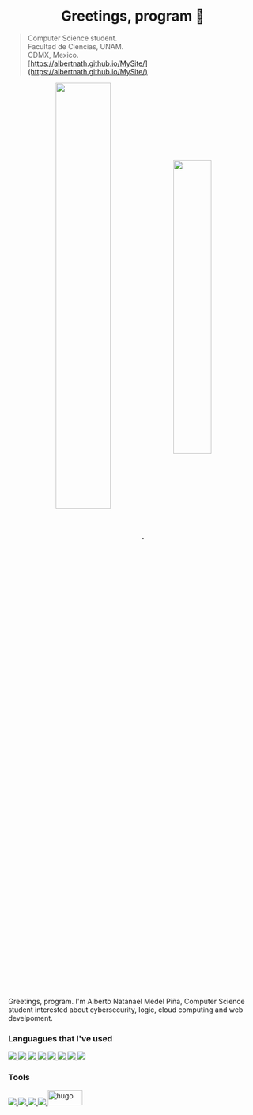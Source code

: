 <h1 align="center"> Greetings, program 👋 </h1>

> Computer Science student.  
> Facultad de Ciencias, UNAM.  
> CDMX, Mexico.  
> [https://albertnath.github.io/MySite/](https://albertnath.github.io/MySite/)

<p align="center"> 
  <a href=_blank> <img align="center" width="47%" src="https://github-readme-stats.vercel.app/api?username=AlbertNath&show_icons=true&theme=nord&hide_border=true" /> 
  </a> 
  <a href=_blank> <img align="center" width="39%" src="https://github-readme-stats.vercel.app/api/top-langs/?username=AlbertNath&layout=compact&theme=nord&hide_border=true" /> 
  </a>
</p>

Greetings, program. I'm Alberto Natanael Medel Piña, Computer Science student interested about cybersecurity, logic, cloud computing and web develpoment.

### Languagues that I've used
<p align="left">
  <a href="https://openjdk.org/"> <img src="https://img.shields.io/badge/java-%23ED8B00.svg?style=for-the-badge&logo=java&logoColor=white" /> </a>
  <a href="https://www.haskell.org/"> <img src="https://img.shields.io/badge/Haskell-5e5086?style=for-the-badge&logo=haskell&logoColor=white" /> </a>
  <a href="https://www.python.org/"> <img src="https://img.shields.io/badge/python-3670A0?style=for-the-badge&logo=python&logoColor=ffdd54" /> </a>
  <a href="https://www.rust-lang.org/"> <img src="https://img.shields.io/badge/rust-%23000000.svg?style=for-the-badge&logo=rust&logoColor=white" /> </a>
  <a href="https://developer.mozilla.org/en-US/docs/Web/HTML"> <img src="https://img.shields.io/badge/html5-%23E34F26.svg?style=for-the-badge&logo=html5&logoColor=white" /> </a>
  <a href="https://developer.mozilla.org/en-US/docs/Web/CSS"> <img src="https://img.shields.io/badge/css3-%231572B6.svg?style=for-the-badge&logo=css3&logoColor=white" /> </a>
  <a href="https://www.typescriptlang.org/"> <img src="https://img.shields.io/badge/typescript-%23007ACC.svg?style=for-the-badge&logo=typescript&logoColor=white" /> </a>
  <a href="https://developer.mozilla.org/en-US/docs/Web/JavaScript"> <img src="https://img.shields.io/badge/javascript-%23323330.svg?style=for-the-badge&logo=javascript&logoColor=%23F7DF1E" /> </a>
</p>

### Tools 
<p align="left">
  <a href="https://git-scm.com/"> <img src="https://img.shields.io/badge/git-%23F05033.svg?style=for-the-badge&logo=git&logoColor=white" /> </a>
  <a href="https://www.linux.org/"> <img src="https://img.shields.io/badge/Linux-FCC624?style=for-the-badge&logo=linux&logoColor=black" /> </a>
  <a href="https://azure.microsoft.com/en-in/"> <img src="https://img.shields.io/badge/azure-%230072C6.svg?style=for-the-badge&logo=microsoftazure&logoColor=white" /> </a>
  <a href="https://angular.io/"> <img src="https://img.shields.io/badge/angular-%23DD0031.svg?style=for-the-badge&logo=angular&logoColor=white" /> </a>
  <a href="https://gohugo.io/"> <img src="https://api.iconify.design/logos-hugo.svg" alt="hugo" width="70" height="30" /> </a>  
</p>
